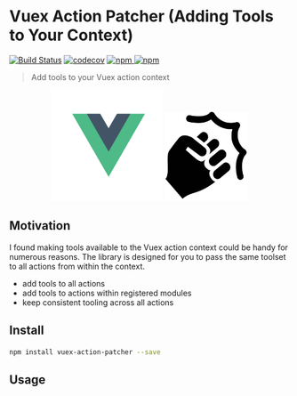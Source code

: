 # Vuex Action Patcher (Adding Tools to Your Context)
[![Build Status](https://travis-ci.org/alajfit/vuex-action-patcher.svg?branch=master)](https://travis-ci.org/alajfit/vuex-action-patcher)
[![codecov](https://codecov.io/gh/alajfit/vuex-action-patcher/branch/master/graph/badge.svg)](https://codecov.io/gh/alajfit/vuex-action-patcher)
[![npm](https://img.shields.io/npm/v/vuex-action-patcher.svg) ![npm](https://img.shields.io/npm/dm/vuex-action-patcher.svg)](https://www.npmjs.com/package/vuex-action-patcher)

> Add tools to your Vuex action context

<p align="center">
    <img width="200" height="200" src="./docs/assets/vue.svg" />
    <img width="150" height="160" src="./docs/assets/action.png" />
</p>

## Motivation

I found making tools available to the Vuex action context could be handy for numerous reasons. The library is designed for you to pass the same toolset to all actions from within the context.

* add tools to all actions
* add tools to actions within registered modules
* keep consistent tooling across all actions

## Install

```bash
npm install vuex-action-patcher --save
```

## Usage

```bash

```